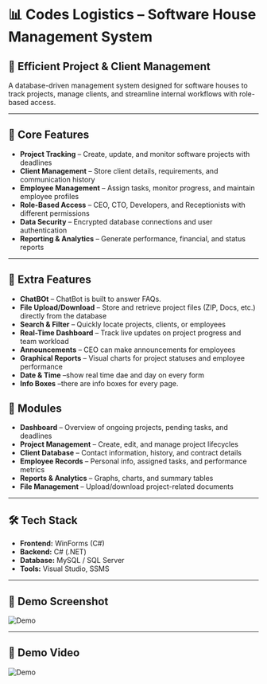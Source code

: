 # 📊 **Codes Logistics – Software House Management System**

## 💼 **Efficient Project & Client Management**
A database-driven management system designed for software houses to track projects, manage clients, and streamline internal workflows with role-based access.

---

## 🚀 **Core Features**
- **Project Tracking** – Create, update, and monitor software projects with deadlines  
- **Client Management** – Store client details, requirements, and communication history  
- **Employee Management** – Assign tasks, monitor progress, and maintain employee profiles  
- **Role-Based Access** – CEO, CTO, Developers, and Receptionists with different permissions  
- **Data Security** – Encrypted database connections and user authentication  
- **Reporting & Analytics** – Generate performance, financial, and status reports  

---

## 🌟 **Extra Features**
- **ChatBOt** – ChatBot is built to answer FAQs.
- **File Upload/Download** – Store and retrieve project files (ZIP, Docs, etc.) directly from the database  
- **Search & Filter** – Quickly locate projects, clients, or employees  
- **Real-Time Dashboard** – Track live updates on project progress and team workload  
- **Announcements** – CEO can make announcements for employees 
- **Graphical Reports** – Visual charts for project statuses and employee performance
- **Date & Time** –show real time dae and day on every form
- **Info Boxes** –there are info boxes for every page.


## 📱 **Modules**
- **Dashboard** – Overview of ongoing projects, pending tasks, and deadlines  
- **Project Management** – Create, edit, and manage project lifecycles  
- **Client Database** – Contact information, history, and contract details  
- **Employee Records** – Personal info, assigned tasks, and performance metrics  
- **Reports & Analytics** – Graphs, charts, and summary tables  
- **File Management** – Upload/download project-related documents  

---

## 🛠️ **Tech Stack**
- **Frontend:** WinForms (C#)
- **Backend:** C# (.NET)  
- **Database:** MySQL / SQL Server  
- **Tools:** Visual Studio, SSMS

---

## 📸 **Demo Screenshot**
![Demo](./codeslogistics-demo.png)

---

## 🎥 **Demo Video**
![Demo](./codeslogistics-demo.gif)
